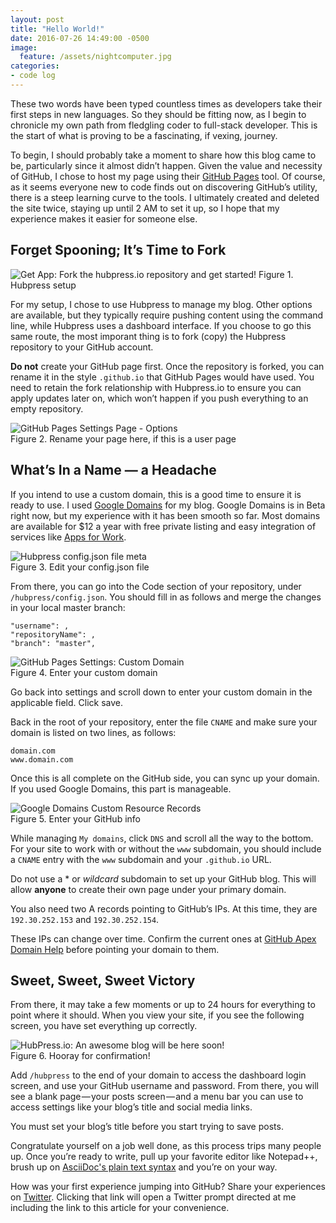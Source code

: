 ```yaml
---
layout: post
title: "Hello World!"
date: 2016-07-26 14:49:00 -0500
image:
  feature: /assets/nightcomputer.jpg
categories:
- code log
---
```

These two words have been typed countless times as developers take their first steps in new languages. So they should be fitting now, as I begin to chronicle my own path from fledgling coder to full-stack developer. This is the start of what is proving to be a fascinating, if vexing, journey.

To begin, I should probably take a moment to share how this blog came to be, particularly since it almost didn’t happen.<!--more--> Given the value and necessity of GitHub, I chose to host my page using their [GitHub Pages](https://pages.github.com/) tool. Of course, as it seems everyone new to code finds out on discovering GitHub’s utility, there is a steep learning curve to the tools. I ultimately created and deleted the site twice, staying up until 2 AM to set it up, so I hope that my experience makes it easier for someone else.

## Forget Spooning; It’s Time to Fork ##

![Get App: Fork the hubpress.io repository and get started!](http://chazonabaum.com/images/hubpress.PNG)
Figure 1. Hubpress setup

For my setup, I chose to use Hubpress to manage my blog. Other options are available, but they typically require pushing content using the command line, while Hubpress uses a dashboard interface. If you choose to go this same route, the most imporant thing is to fork (copy) the Hubpress repository to your GitHub account.

**Do not** create your GitHub page first. Once the repository is forked, you can rename it in the style `.github.io` that GitHub Pages would have used. You need to retain the fork relationship with Hubpress.io to ensure you can apply updates later on, which won’t happen if you push everything to an empty repository.

![GitHub Pages Settings Page - Options](http://chazonabaum.com/images/rename.PNG)  
Figure 2. Rename your page here, if this is a user page

## What’s In a Name — a Headache ##

If you intend to use a custom domain, this is a good time to ensure it is ready to use. I used [Google Domains](https://domains.google/) for my blog. Google Domains is in Beta right now, but my experience with it has been smooth so far. Most domains are available for $12 a year with free private listing and easy integration of services like [Apps for Work](https://apps.google.com/).

![Hubpress config.json file meta](http://chazonabaum.com/images/configjson.PNG)  
Figure 3. Edit your config.json file

From there, you can go into the Code section of your repository, under `/hubpress/config.json`. You should fill in as follows and merge the changes in your local master branch:

~~~
"username": ,
"repositoryName": ,
"branch": "master",
~~~

![GitHub Pages Settings: Custom Domain](http://chazonabaum.com/images/pagesdomain.PNG)  
Figure 4. Enter your custom domain

Go back into settings and scroll down to enter your custom domain in the applicable field. Click save.

Back in the root of your repository, enter the file `CNAME` and make sure your domain is listed on two lines, as follows:

~~~
domain.com
www.domain.com
~~~

Once this is all complete on the GitHub side, you can sync up your domain. If you used Google Domains, this part is manageable.

![Google Domains Custom Resource Records](http://chazonabaum.com/images/customresourcerecords.PNG)  
Figure 5. Enter your GitHub info

While managing `My domains`, click `DNS` and scroll all the way to the bottom. For your site to work with or without the `www` subdomain, you should include a `CNAME` entry with the `www` subdomain and your `.github.io` URL.

Do not use a * or *wildcard* subdomain to set up your GitHub blog. This will allow **anyone** to create their own page under your primary domain.

You also need two A records pointing to GitHub’s IPs. At this time, they are `192.30.252.153` and `192.30.252.154`.

These IPs can change over time. Confirm the current ones at [GitHub Apex Domain Help](https://help.github.com/articles/setting-up-an-apex-domain/) before pointing your domain to them.

## Sweet, Sweet, Sweet Victory ##

From there, it may take a few moments or up to 24 hours for everything to point where it should. When you view your site, if you see the following screen, you have set everything up correctly.

![HubPress.io: An awesome blog will be here soon!](http://chazonabaum.com/images/successfulsetup.PNG)  
Figure 6. Hooray for confirmation!

Add `/hubpress` to the end of your domain to access the dashboard login screen, and use your GitHub username and password. From there, you will see a blank page — your posts screen — and a menu bar you can use to access settings like your blog’s title and social media links.

You must set your blog’s title before you start trying to save posts.

Congratulate yourself on a job well done, as this process trips many people up. Once you’re ready to write, pull up your favorite editor like Notepad++, brush up on [AsciiDoc's plain text syntax](http://asciidoctor.org/docs/asciidoc-writers-guide/) and you’re on your way.

How was your first experience jumping into GitHub? Share your experiences on [Twitter](https://twitter.com/intent/tweet?text=%40chznbaum&url=http%3A%2F%2Fmernmom.com%2F2016%2F07%2F26%2Fhello-world.html). Clicking that link will open a Twitter prompt directed at me including the link to this article for your convenience.